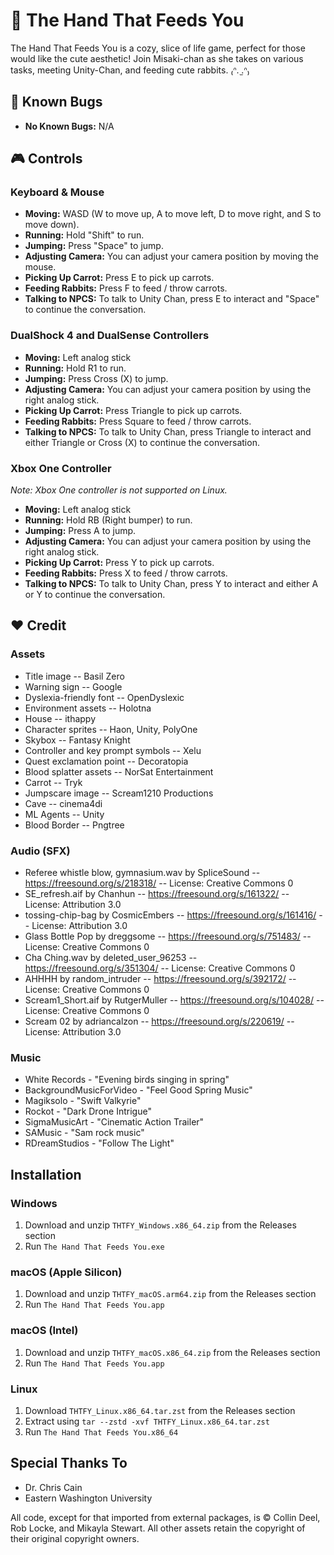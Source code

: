 # 🐰 The Hand That Feeds You

The Hand That Feeds You is a cozy, slice of life game, perfect for those would like the cute aesthetic! Join Misaki-chan as she takes on various tasks, meeting Unity-Chan, and feeding cute rabbits. ₍ᐢ. ̫.ᐢ₎

## 🐛 Known Bugs

- **No Known Bugs:** N/A

## 🎮 Controls

### Keyboard & Mouse

  - **Moving:** WASD (W to move up, A to move left, D to move right, and S to move down).
  - **Running:** Hold "Shift" to run.
  - **Jumping:** Press "Space" to jump.
  - **Adjusting Camera:** You can adjust your camera position by moving the mouse.
  - **Picking Up Carrot:** Press E to pick up carrots.
  - **Feeding Rabbits:** Press F to feed / throw carrots.
  - **Talking to NPCS:** To talk to Unity Chan, press E to interact and "Space" to continue the conversation.
### DualShock 4 and DualSense Controllers

  - **Moving:** Left analog stick
  - **Running:** Hold R1 to run.
  - **Jumping:** Press Cross (X) to jump.
  - **Adjusting Camera:** You can adjust your camera position by using the right analog stick.
  - **Picking Up Carrot:** Press Triangle to pick up carrots.
  - **Feeding Rabbits:** Press Square to feed / throw carrots.
  - **Talking to NPCS:** To talk to Unity Chan, press Triangle to interact and either Triangle or Cross (X) to continue the conversation.
### Xbox One Controller

*Note: Xbox One controller is not supported on Linux.*

  - **Moving:** Left analog stick
  - **Running:** Hold RB (Right bumper) to run.
  - **Jumping:** Press A to jump.
  - **Adjusting Camera:** You can adjust your camera position by using the right analog stick.
  - **Picking Up Carrot:** Press Y to pick up carrots.
  - **Feeding Rabbits:** Press X to feed / throw carrots.
  - **Talking to NPCS:** To talk to Unity Chan, press Y to interact and either A or Y to continue the conversation.

## ❤️ Credit

### Assets
  - Title image -- Basil Zero
  - Warning sign -- Google
  - Dyslexia-friendly font -- OpenDyslexic
  - Environment assets -- Holotna
  - House -- ithappy
  - Character sprites -- Haon, Unity, PolyOne
  - Skybox -- Fantasy Knight
  - Controller and key prompt symbols -- Xelu
  - Quest exclamation point -- Decoratopia
  - Blood splatter assets -- NorSat Entertainment
  - Carrot -- Tryk
  - Jumpscare image -- Scream1210 Productions
  - Cave -- cinema4di
  - ML Agents -- Unity
  - Blood Border -- Pngtree
### Audio (SFX)
  - Referee whistle blow, gymnasium.wav by SpliceSound -- https://freesound.org/s/218318/ -- License: Creative Commons 0
  - SE_refresh.aif by Chanhun -- https://freesound.org/s/161322/ -- License: Attribution 3.0
  - tossing-chip-bag by CosmicEmbers -- https://freesound.org/s/161416/ -- License: Attribution 3.0
  - Glass Bottle Pop by dreggsome -- https://freesound.org/s/751483/ -- License: Creative Commons 0
  - Cha Ching.wav by deleted_user_96253 -- https://freesound.org/s/351304/ -- License: Creative Commons 0
  - AHHHH by random_intruder -- https://freesound.org/s/392172/ -- License: Creative Commons 0
  - Scream1_Short.aif by RutgerMuller -- https://freesound.org/s/104028/ -- License: Creative Commons 0
  - Scream 02 by adriancalzon -- https://freesound.org/s/220619/ -- License: Attribution 3.0
### Music
  - White Records - "Evening birds singing in spring"
  - BackgroundMusicForVideo - "Feel Good Spring Music"
  - Magiksolo - "Swift Valkyrie"
  - Rockot - "Dark Drone Intrigue"
  - SigmaMusicArt - "Cinematic Action Trailer"
  - SAMusic - "Sam rock music"
  - RDreamStudios - "Follow The Light"

## Installation

### Windows

1. Download and unzip `THTFY_Windows.x86_64.zip` from the Releases section
2. Run `The Hand That Feeds You.exe`

### macOS (Apple Silicon)

1. Download and unzip `THTFY_macOS.arm64.zip` from the Releases section
2. Run `The Hand That Feeds You.app`

### macOS (Intel)

1. Download and unzip `THTFY_macOS.x86_64.zip` from the Releases section
2. Run `The Hand That Feeds You.app`

### Linux

1. Download `THTFY_Linux.x86_64.tar.zst` from the Releases section
2. Extract using `tar --zstd -xvf THTFY_Linux.x86_64.tar.zst`
3. Run `The Hand That Feeds You.x86_64`

## Special Thanks To

- Dr. Chris Cain
- Eastern Washington University

All code, except for that imported from external packages, is © Collin Deel, Rob Locke, and Mikayla Stewart. All other assets retain the copyright of their original copyright owners.

